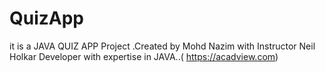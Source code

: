 # QuizApp
it is a JAVA QUIZ APP Project .Created by Mohd Nazim  with Instructor Neil Holkar Developer with expertise in JAVA..( https://acadview.com)
